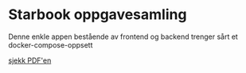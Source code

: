 # Starbook oppgavesamling

Denne enkle appen bestående av frontend og backend trenger sårt et docker-compose-oppsett

 [sjekk PDF'en](https://github.com/klyngen/starbook/blob/master/starbook.pdf)
